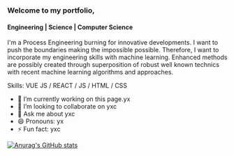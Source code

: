 ### Welcome to my portfolio,
#### Engineering | Science | Computer Science

I'm a Process Engineering burning for innovative developments. I want to push the boundaries making the impossible possible. Therefore, I want to incorporate my engineering skills with machine learning. Enhanced methods are possibly created through superposition of robust well known technics with recent machine learning algorithms and approaches.

Skills: VUE JS / REACT / JS / HTML / CSS

- 🔭 I’m currently working on this page.yx 
- 👯 I’m looking to collaborate on yxc 
- 💬 Ask me about yxc 
- 😄 Pronouns: yx 
- ⚡ Fun fact: yxc 






[![Anurag's GitHub stats](https://github-readme-stats.vercel.app/api?username=hohmlearning)](https://github.com/anuraghazra/github-readme-stats)
<!--
**hohmlearning/hohmlearning** is a ✨ _special_ ✨ repository because its `README.md` (this file) appears on your GitHub profile.

Here are some ideas to get you started:

- 🔭 I’m currently working on ...
- 🌱 I’m currently learning ...
- 👯 I’m looking to collaborate on ...
- 🤔 I’m looking for help with ...
- 💬 Ask me about ...
- 📫 How to reach me: ...
- 😄 Pronouns: ...
- ⚡ Fun fact: ...
-->
